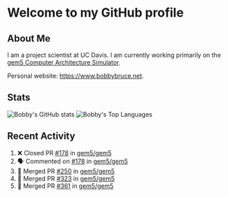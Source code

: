 # Welcome to my GitHub profile

## About Me

I am a project scientist at UC Davis. I am currently working primarily on the [gem5 Computer Architecture Simulator](https://github.com/gem5).

Personal website: <https://www.bobbybruce.net>.

## Stats

![Bobby's GitHub stats](https://github-readme-stats.vercel.app/api?username=bobbyrbruce&show_icons=true&theme=responsive&include_all_commits=true&count_private=true&show=reviews&disable_animations=true)
![Bobby's Top Languages ](https://github-readme-stats.vercel.app/api/top-langs/?username=bobbyrbruce&layout=compact&theme=responsive&count_private=true&langs_count=10&disable_animations=true)

## Recent Activity

<!--START_SECTION:activity-->
1. ❌ Closed PR [#178](https://github.com/gem5/gem5/pull/178) in [gem5/gem5](https://github.com/gem5/gem5)
2. 🗣 Commented on [#178](https://github.com/gem5/gem5/pull/178#issuecomment-1738283588) in [gem5/gem5](https://github.com/gem5/gem5)
3. 🎉 Merged PR [#250](https://github.com/gem5/gem5/pull/250) in [gem5/gem5](https://github.com/gem5/gem5)
4. 🎉 Merged PR [#323](https://github.com/gem5/gem5/pull/323) in [gem5/gem5](https://github.com/gem5/gem5)
5. 🎉 Merged PR [#361](https://github.com/gem5/gem5/pull/361) in [gem5/gem5](https://github.com/gem5/gem5)
<!--END_SECTION:activity-->
